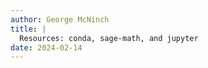 ```yaml
---
author: George McNinch
title: |
  Resources: conda, sage-math, and jupyter
date: 2024-02-14
---
```


